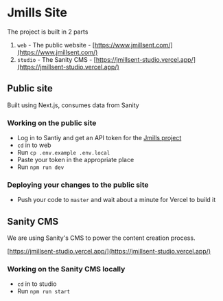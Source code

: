 # Jmills Site

The project is built in 2 parts

1. `web` - The public website - [https://www.jmillsent.com/](https://www.jmillsent.com/)
1. `studio` - The Sanity CMS - [https://jmillsent-studio.vercel.app/](https://jmillsent-studio.vercel.app/)

## Public site

Built using Next.js, consumes data from Sanity

### Working on the public site

- Log in to Santiy and get an API token for the [Jmills project](https://jmillsent.sanity.studio/)
- `cd` in to web
- Run `cp .env.example .env.local`
- Paste your token in the appropriate place
- Run `npm run dev`

### Deploying your changes to the public site

- Push your code to `master` and wait about a minute for Vercel to build it

## Sanity CMS

We are using Sanity's CMS to power the content creation process.

[https://jmillsent-studio.vercel.app/](https://jmillsent-studio.vercel.app/)

### Working on the Sanity CMS locally

- `cd` in to studio
- Run `npm run start`
